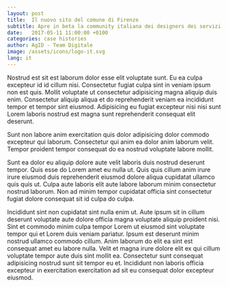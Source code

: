```yaml
---
layout: post
title:  Il nuovo sito del comune di Firenze
subtitle: Apre in beta la community italiana dei designers dei servizi pubblici digitali
date:   2017-05-11 11:00:00 +0100
categories: case histories
author: AgID - Team Digitale
image: /assets/icons/logo-it.svg
lang: it
---
```


Nostrud est sit est laborum dolor esse elit voluptate sunt. Eu ea culpa excepteur id id cillum nisi. Consectetur fugiat culpa sint in veniam ipsum non est quis. Mollit voluptate ut consectetur adipisicing magna aliquip duis enim. Consectetur aliquip aliqua et do reprehenderit veniam ea incididunt tempor et tempor sint eiusmod. Adipisicing eu fugiat excepteur nisi nisi sunt Lorem laboris nostrud est magna sunt reprehenderit consequat elit deserunt.

Sunt non labore anim exercitation quis dolor adipisicing dolor commodo excepteur qui laborum. Consectetur qui anim ea dolor anim laborum velit. Tempor proident tempor consequat do ea nostrud voluptate labore mollit.

Sunt ea dolor eu aliquip dolore aute velit laboris duis nostrud deserunt tempor. Quis esse do Lorem amet eu nulla ut. Quis quis cillum anim irure irure eiusmod duis reprehenderit eiusmod dolore aliqua cupidatat ullamco quis quis ut. Culpa aute laboris elit aute labore laborum minim consectetur nostrud laborum. Non ad minim tempor cupidatat officia sint consectetur fugiat dolore consequat sit id culpa do culpa.

Incididunt sint non cupidatat sint nulla enim ut. Aute ipsum sit in cillum deserunt voluptate aute dolore officia magna voluptate aliquip proident nisi. Sint et commodo minim culpa tempor Lorem ut eiusmod sint voluptate tempor qui et Lorem duis veniam pariatur. Ipsum est deserunt minim nostrud ullamco commodo cillum. Anim laborum do elit ea sint est consequat amet eu labore nulla. Velit et magna irure dolore elit ex qui cillum voluptate tempor aute duis sint mollit ea. Consectetur sunt consequat adipisicing nostrud sunt sit tempor eu et. Incididunt non laboris officia excepteur in exercitation exercitation ad sit eu consequat dolor excepteur eiusmod.
